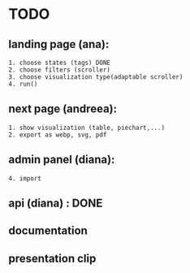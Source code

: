 # TODO

## landing page (ana):

    1. choose states (tags) DONE
    2. choose filters (scroller) 
    3. choose visualization type(adaptable scroller)
    4. run()

## next page (andreea):
    
    1. show visualization (table, piechart,...)
    2. export as webp, svg, pdf

## admin panel (diana):
    4. import

## api (diana) : DONE

## documentation
## presentation clip

